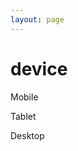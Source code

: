 ```yaml
---
layout: page
---
```

# device
<p class="hide-on-med-and-up">Mobile</p>
<p class="hide-on-small-only hide-on-large-only">Tablet</p>
<p class="hide-on-med-and-down">Desktop</p>
